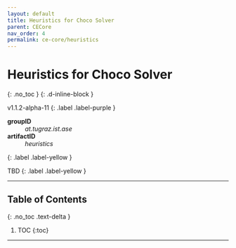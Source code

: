 ```yaml
---
layout: default
title: Heuristics for Choco Solver
parent: CECore
nav_order: 4
permalink: ce-core/heuristics
---
```


# Heuristics for Choco Solver
{: .no_toc }
{: .d-inline-block }

<span style = "text-transform: lowercase">v1.1.2-alpha-11</span>
{: .label .label-purple }

<dl style="width:400px;">
    <dt><strong>groupID</strong></dt>
    <dd style = "text-transform: lowercase"><em>at.tugraz.ist.ase</em></dd>
    <dt><strong>artifactID</strong></dt>
    <dd style = "text-transform: lowercase"><em>heuristics</em></dd>
</dl>{: .label .label-yellow }

TBD
{: .label .label-yellow }

---

## Table of Contents
{: .no_toc .text-delta }

1. TOC
{:toc}

---